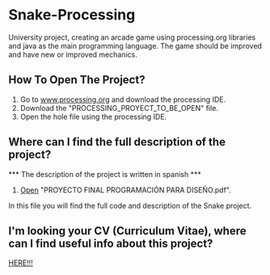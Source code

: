 # Snake-Processing
University project, creating an arcade game using processing.org libraries and java as the main programming language. The game should be improved and have new or improved mechanics.

## How To Open The Project?
1. Go to www.processing.org and download the processing IDE. 
2. Download the "PROCESSING_PROYECT_TO_BE_OPEN" file.
3. Open the hole file using the processing IDE.

## Where can I find the full description of the project?
*** The description of the project is written in spanish ***

1. [Open](https://github.com/juanfranciscocis/Snake-Processing/blob/ca41bee1986542f383ba8a51071c3d14ba08d213/PROYECTO%20FINAL%20PROGRAMACIO%CC%81N%20PARA%20DISEN%CC%83O.pdf) "PROYECTO FINAL PROGRAMACIÓN PARA DISEÑO.pdf". 

In this file you will find the full code and description of the Snake project.

## I'm looking your CV (Curriculum Vitae), where can I find useful info about this project? 

[HERE!!!](https://github.com/juanfranciscocis/Snake-Processing/blob/ca41bee1986542f383ba8a51071c3d14ba08d213/PROYECTO%20FINAL%20PROGRAMACIO%CC%81N%20PARA%20DISEN%CC%83O.pdf)
